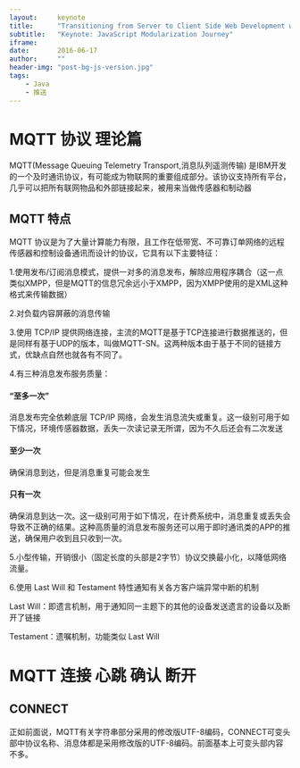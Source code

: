 ```yaml
---
layout:     keynote
title:      "Transitioning from Server to Client Side Web Development with Angular 2"
subtitle:   "Keynote: JavaScript Modularization Journey"
iframe:     
date:       2016-06-17
author:     ""
header-img: "post-bg-js-version.jpg"
tags:
    - Java
    - 推送
---
```

# MQTT 协议 理论篇

MQTT(Message Queuing Telemetry Transport,消息队列遥测传输) 是IBM开发的一个及时通讯协议，有可能成为物联网的重要组成部分。该协议支持所有平台，几乎可以把所有联网物品和外部链接起来，被用来当做传感器和制动器

## MQTT 特点

MQTT 协议是为了大量计算能力有限，且工作在低带宽、不可靠订单网络的远程传感器和控制设备通讯而设计的协议，它具有以下主要特征：

1.使用发布/订阅消息模式，提供一对多的消息发布，解除应用程序耦合（这一点类似XMPP，但是MQTT的信息冗余远小于XMPP，因为XMPP使用的是XML这种格式来传输数据）

2.对负载内容屏蔽的消息传输

3.使用 TCP/IP 提供网络连接，主流的MQTT是基于TCP连接进行数据推送的，但是同样有基于UDP的版本，叫做MQTT-SN。这两种版本由于基于不同的链接方式，优缺点自然也就各有不同了。

4.有三种消息发布服务质量：

#### “至多一次”

消息发布完全依赖底层 TCP/IP 网络，会发生消息流失或重复。这一级别可用于如下情况，环境传感器数据，丢失一次读记录无所谓，因为不久后还会有二次发送

#### 至少一次

确保消息到达，但是消息重复可能会发生

#### 只有一次

确保消息到达一次。这一级别可用于如下情况，在计费系统中，消息重复或丢失会导致不正确的结果。这种高质量的消息发布服务还可以用于即时通讯类的APP的推送，确保用户收到且只收到一次。

5.小型传输，开销很小（固定长度的头部是2字节）协议交换最小化，以降低网络流量。

6.使用 Last Will 和 Testament 特性通知有关各方客户端异常中断的机制

Last Will：即遗言机制，用于通知同一主题下的其他的设备发送遗言的设备以及断开了链接

Testament：遗嘱机制，功能类似 Last Will

# MQTT 连接 心跳 确认 断开

## CONNECT

正如前面说，MQTT有关字符串部分采用的修改版UTF-8编码，CONNECT可变头部中协议名称、消息体都是采用修改版的UTF-8编码。前面基本上可变头部内容不多。

